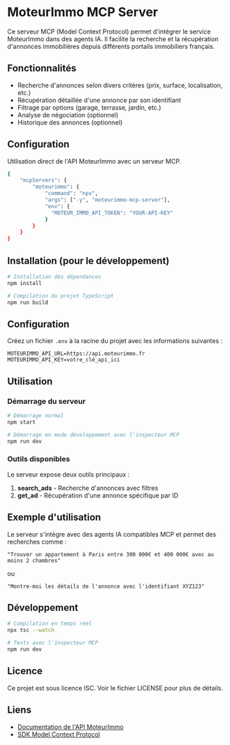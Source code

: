 # MoteurImmo MCP Server

Ce serveur MCP (Model Context Protocol) permet d'intégrer le service MoteurImmo dans des agents IA. Il facilite la recherche et la récupération d'annonces immobilières depuis différents portails immobiliers français.

## Fonctionnalités

- Recherche d'annonces selon divers critères (prix, surface, localisation, etc.)
- Récupération détaillée d'une annonce par son identifiant
- Filtrage par options (garage, terrasse, jardin, etc.)
- Analyse de négociation (optionnel)
- Historique des annonces (optionnel)

## Configuration

Utilisation direct de l'API MoteurImmo avec un serveur MCP.

```bash
{
    "mcpServers": {
        "moteurimmo": {
            "command": "npx",
            "args": ["-y", "moteurimmo-mcp-server"],
            "env": {
              "MOTEUR_IMMO_API_TOKEN": "YOUR-API-KEY"
            }
        }
    }
}
```

## Installation (pour le développement)

```bash
# Installation des dépendances
npm install

# Compilation du projet TypeScript
npm run build
```

## Configuration

Créez un fichier `.env` à la racine du projet avec les informations suivantes :

```
MOTEURIMMO_API_URL=https://api.moteurimmo.fr
MOTEURIMMO_API_KEY=votre_clé_api_ici
```

## Utilisation

### Démarrage du serveur

```bash
# Démarrage normal
npm start

# Démarrage en mode développement avec l'inspecteur MCP
npm run dev
```

### Outils disponibles

Le serveur expose deux outils principaux :

1. **search_ads** - Recherche d'annonces avec filtres
2. **get_ad** - Récupération d'une annonce spécifique par ID

## Exemple d'utilisation

Le serveur s'intègre avec des agents IA compatibles MCP et permet des recherches comme :

```
"Trouver un appartement à Paris entre 300 000€ et 400 000€ avec au moins 2 chambres"
```

ou

```
"Montre-moi les détails de l'annonce avec l'identifiant XYZ123"
```

## Développement

```bash
# Compilation en temps réel
npx tsc --watch

# Tests avec l'inspecteur MCP
npm run dev
```

## Licence

Ce projet est sous licence ISC. Voir le fichier LICENSE pour plus de détails.

## Liens

- [Documentation de l'API MoteurImmo](https://api.moteurimmo.fr/docs)
- [SDK Model Context Protocol](https://www.npmjs.com/package/@modelcontextprotocol/sdk)

